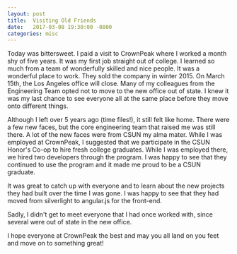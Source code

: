 ```yaml
---
layout: post
title:  Visiting Old Friends
date:   2017-03-08 19:30:00 -0800
categories: misc
---
```


Today was bittersweet. I paid a visit to CrownPeak where I worked a month shy of 
five years. It was my first job straight out of college. I learned so much from
a team of wonderfully skilled and nice people. It was a wonderful place to work.
They sold the company in winter 2015. On March 15th, the Los Angeles
office will close. Many of my colleagues from the Engineering Team opted not to
move to the new office out of state. I knew it was my last chance to see
everyone all at the same place before they move onto different things.

Although I left over 5 years ago (time files!), it still felt like home. There
were a few new faces, but the core engineering team that raised me was still
there. A lot of the new faces were from CSUN my alma mater. While I was
employed at CrownPeak, I suggested that we participate in the CSUN Honor's Co-op
to hire fresh college graduates. While I was employed there, we hired two developers
through the program. I was happy to see that they continued to use the program
and it made me proud to be a CSUN graduate.

It was great to catch up with everyone and to learn about the new projects
they had built over the time I was gone. I was happy to see that they had moved
from silverlight to angular.js for the front-end.

Sadly, I didn't get to meet everyone that I had once worked with, since several
were out of state in the new office.

I hope everyone at CrownPeak the best and may you all land on you feet and move on
to something great!
